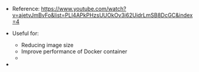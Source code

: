 - Reference: https://www.youtube.com/watch?v=ajetvJmBvFo&list=PLl4APkPHzsUUOkOv3i62UidrLmSB8DcGC&index=4

- Useful for:
  - Reducing image size
  - Improve performance of Docker container
  -  


-  
